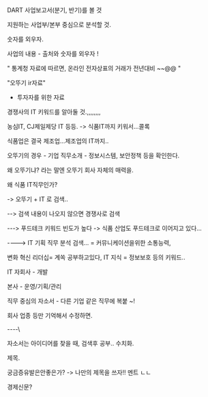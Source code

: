 DART 사업보고서(분기, 반기)를 볼 것



지원하는 사업부/본부 중심으로 분석할 것.

숫자를 외우자.

사업의 내용 - 출처와 숫자를 외우자 !

" 통계청 자료에 따르면, 온라인 전자상표의 거래가 전년대비 ~~@@ "

"오뚜기 ir자료"

- 투자자를 위한 자료





경쟁사의 IT 키워드를 알아둘 것.,,,,,,,,

농심IT, CJ제일제당 IT 등등. -> 식품IT까지 키워서...콜록

식품업은 결국 제조업...제조업의 IT까지..





오뚜기의 경우 - 기업 직무소개 -  정보시스템, 보안정책 등을 확인한다.

왜 오뚜기냐? 라는 말엔 오뚜기 회사 자체의 매력을.

왜 식품 IT직무인가?



-> 오뚜기 + IT 로 검색..

--> 검색 내용이 나오지 않으면 경쟁사로 검색

---> 푸드테크 키워드 빈도가 높다 -> 식품 산업도 푸드테크로 이어지고 있다...

----> IT 기획 직무 분석 검색... = 커뮤니케이션을위한 소통능력, 

변화 혁신 리더십= 계쏙 공부하고있다, IT 지식 = 정보보호 등의 키워드..





IT 자회사 - 개발

본사 - 운영/기획/관리 





직무 중심의 자소서 - 다른 기업 같은 직무에 복붙 ~!

 회사 업종 등만 기억해서 수정하면.



----\

자소서는 아이디어를 찾을 때, 검색후 공부.. 수치화.

제목.

궁금증유발은안좋은가?  -> 나만의 제목을 쓰자!! 멘트 ㄴㄴ

경제신문?